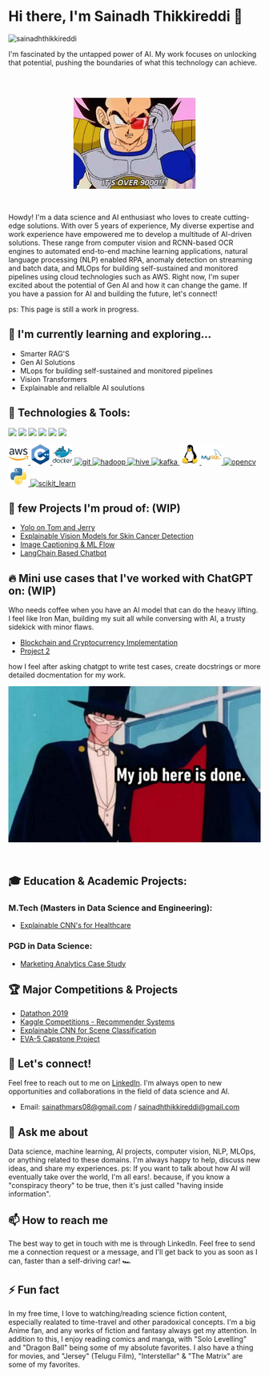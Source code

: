 
# Hi there, I'm Sainadh Thikkireddi 👋

<p align="left"> <img src="https://komarev.com/ghpvc/?username=sainadhthikkireddi&label=Profile%20views&color=0e75b6&style=flat" alt="sainadhthikkireddi" /> </p>

I'm fascinated by the untapped power of AI. My work focuses on unlocking that potential, pushing the boundaries of what this technology can achieve. 

</br>
</br>
<p align="center">
  <img src="https://github.com/SainadhAmul/SainadhAmul/blob/main/res/vegeta-its-over9000.gif?raw=true" />
</p>
</br>

Howdy! I'm a data science and AI enthusiast who loves to create cutting-edge solutions. With over 5 years of experience, My diverse expertise and work experience have empowered me to develop a multitude of AI-driven solutions. These range from computer vision and RCNN-based OCR engines to automated end-to-end machine learning applications, natural language processing (NLP) enabled RPA, anomaly detection on streaming and batch data, and MLOps for building self-sustained and monitored pipelines using cloud technologies such as AWS. Right now, I'm super excited about the potential of Gen AI and how it can change the game.  If you have a passion for AI and building the future, let's connect!

ps: This page is still a work in progress.

## 🌱 I'm currently learning and exploring...

- Smarter RAG'S
- Gen AI Solutions
- MLops for building self-sustained and monitored pipelines
- Vision Transformers
- Explainable and relialble AI soulutions



## 🔧 Technologies & Tools:

![](https://img.shields.io/badge/Python-informational?style=flat&logo=python&logoColor=white&color=2bbc8a)
![](https://img.shields.io/badge/TensorFlow-informational?style=flat&logo=tensorflow&logoColor=white&color=2bbc8a)
![](https://img.shields.io/badge/PyTorch-informational?style=flat&logo=pytorch&logoColor=white&color=2bbc8a)
![](https://img.shields.io/badge/OpenCV-informational?style=flat&logo=opencv&logoColor=white&color=2bbc8a)
![](https://img.shields.io/badge/AWS-informational?style=flat&logo=amazon-aws&logoColor=white&color=2bbc8a)
![](https://img.shields.io/badge/Git-informational?style=flat&logo=git&logoColor=white&color=2bbc8a)

<p align="left"> <a href="https://aws.amazon.com" target="_blank" rel="noreferrer"> <img src="https://raw.githubusercontent.com/devicons/devicon/master/icons/amazonwebservices/amazonwebservices-original-wordmark.svg" alt="aws" width="40" height="40"/> </a> <a href="https://www.w3schools.com/cpp/" target="_blank" rel="noreferrer"> <img src="https://raw.githubusercontent.com/devicons/devicon/master/icons/cplusplus/cplusplus-original.svg" alt="cplusplus" width="40" height="40"/> </a> <a href="https://www.docker.com/" target="_blank" rel="noreferrer"> <img src="https://raw.githubusercontent.com/devicons/devicon/master/icons/docker/docker-original-wordmark.svg" alt="docker" width="40" height="40"/> </a> <a href="https://git-scm.com/" target="_blank" rel="noreferrer"> <img src="https://www.vectorlogo.zone/logos/git-scm/git-scm-icon.svg" alt="git" width="40" height="40"/> </a> <a href="https://hadoop.apache.org/" target="_blank" rel="noreferrer"> <img src="https://www.vectorlogo.zone/logos/apache_hadoop/apache_hadoop-icon.svg" alt="hadoop" width="40" height="40"/> </a> <a href="https://hive.apache.org/" target="_blank" rel="noreferrer"> <img src="https://www.vectorlogo.zone/logos/apache_hive/apache_hive-icon.svg" alt="hive" width="40" height="40"/> </a> <a href="https://kafka.apache.org/" target="_blank" rel="noreferrer"> <img src="https://www.vectorlogo.zone/logos/apache_kafka/apache_kafka-icon.svg" alt="kafka" width="40" height="40"/> </a> <a href="https://www.linux.org/" target="_blank" rel="noreferrer"> <img src="https://raw.githubusercontent.com/devicons/devicon/master/icons/linux/linux-original.svg" alt="linux" width="40" height="40"/> </a> <a href="https://www.mysql.com/" target="_blank" rel="noreferrer"> <img src="https://raw.githubusercontent.com/devicons/devicon/master/icons/mysql/mysql-original-wordmark.svg" alt="mysql" width="40" height="40"/> </a> <a href="https://opencv.org/" target="_blank" rel="noreferrer"> <img src="https://www.vectorlogo.zone/logos/opencv/opencv-icon.svg" alt="opencv" width="40" height="40"/> </a> <a href="https://www.python.org" target="_blank" rel="noreferrer"> <img src="https://raw.githubusercontent.com/devicons/devicon/master/icons/python/python-original.svg" alt="python" width="40" height="40"/> </a> <a href="https://scikit-learn.org/" target="_blank" rel="noreferrer"> <img src="https://upload.wikimedia.org/wikipedia/commons/0/05/Scikit_learn_logo_small.svg" alt="scikit_learn" width="40" height="40"/> </a> </p>


## 🌟 few Projects I'm proud of: (WIP)

- [Yolo on Tom and Jerry](https://github.com/SainadhAmul/EVA-4-B2/tree/master/S13)
- [Explainable Vision Models for Skin Cancer Detection](https://github.com/SainadhAmul/explainable_cnn_sc)
- [Image Captioning & ML Flow](https://github.com/SainadhAmul/image_captioing_encoder_decoder_network)
- [LangChain Based Chatbot](https://github.com/SainadhAmul/langchain)


## :fire: Mini use cases that I've worked with ChatGPT on: (WIP)

Who needs coffee when you have an AI model that can do the heavy lifting. I feel like Iron Man, building my suit all while conversing with AI, a trusty sidekick with minor flaws.

- [Blockchain and Cryptocurrency Implementation](https://github.com/SainadhAmul/crypto_bc_pycoin)
- [Project 2](https://github.com/username/project2)

how I feel after asking chatgpt to write test cases, create docstrings or more detailed docmentation for my work.
</br>
<p align="center">
  <img src="https://github.com/SainadhAmul/SainadhAmul/blob/main/res/MJHID.png?raw=true" />
</p>
</br>


## 🎓 Education & Academic Projects:

### M.Tech (Masters in Data Science and Engineering):

- [Explainable CNN's for Healthcare](https://github.com/SainadhAmul/explainable_cnn_sc)

### PGD in Data Science:

- [Marketing Analytics Case Study](https://github.com/SainadhAmul/advance_marketing_analytics_customer_modelling)

## 🏆 Major Competitions & Projects

- [Datathon 2019](https://github.com/SainadhAmul/Datathon2019)
- [Kaggle Competitions - Recommender Systems](https://github.com/SainadhAmul/RecomenderSYS_works)
- [Explainable CNN for Scene Classification](https://github.com/SainadhAmul/explainable_cnn_sc)
- [EVA-5 Capstone Project](https://github.com/SainadhAmul/EVA-5-Capstone)


## 🤝 Let's connect!

Feel free to reach out to me on [LinkedIn](https://www.linkedin.com/in/sainadh-thikkireddi-639605177). I'm always open to new opportunities and collaborations in the field of data science and AI.
- Email: sainathmars08@gmail.com / sainadhthikkireddi@gmail.com

## 💬 Ask me about

Data science, machine learning, AI projects, computer vision, NLP, MLOps, or anything related to these domains. I'm always happy to help, discuss new ideas, and share my experiences. ps: If you want to talk about how AI will eventually take over the world, I'm all ears!. because, if you know a "conspiracy theory" to be true, then it's just called "having inside information".


## 📫 How to reach me

The best way to get in touch with me is through LinkedIn. Feel free to send me a connection request or a message, and I'll get back to you as soon as I can, faster than a self-driving car! 🏎️


## ⚡ Fun fact

In my free time, I love to watching/reading science fiction content, especially realated to time-travel and other paradoxical concepts. I'm a big Anime fan, and any works of fiction and fantasy always get my attention. In addition to this, I enjoy reading comics and manga, with "Solo Levelling" and "Dragon Ball" being some of my absolute favorites. I also have a thing for movies, and "Jersey" (Telugu Film), "Interstellar" & "The Matrix"  are some of my favorites.

